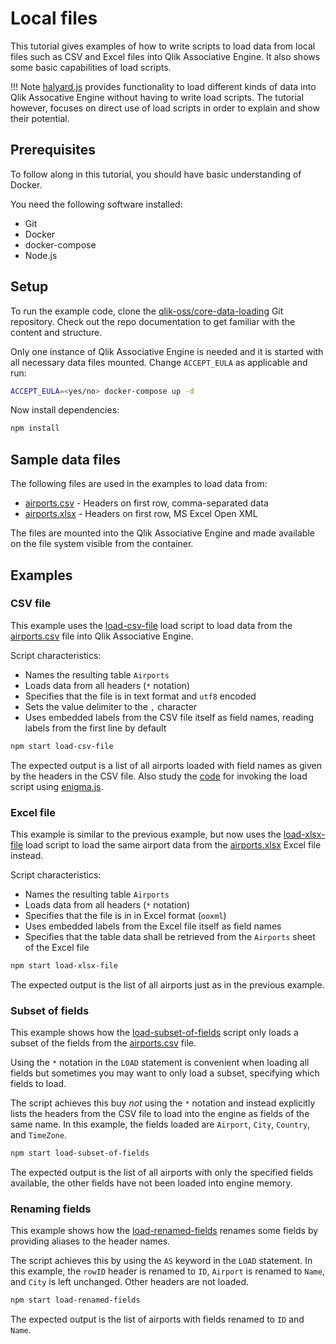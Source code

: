 # Local files

This tutorial gives examples of how to write scripts to load data from local files such as CSV and Excel files into
Qlik Associative Engine. It also shows some basic capabilities of load scripts.

!!! Note
    [halyard.js](https://github.com/qlik-oss/halyard.js) provides functionality to load different kinds of data
    into Qlik Assocative Engine without having to write load scripts. The tutorial however, focuses on direct use of
    load scripts in order to explain and show their potential.

## Prerequisites

To follow along in this tutorial, you should have basic understanding of Docker.

You need the following software installed:

* Git
* Docker
* docker-compose
* Node.js

## Setup

To run the example code, clone the [qlik-oss/core-data-loading](https://github.com/qlik-oss/core-data-loading) Git
repository. Check out the repo documentation to get familiar with the content and structure.

Only one instance of Qlik Associative Engine is needed and it is started with all necessary data files mounted.
Change `ACCEPT_EULA` as applicable and run:

```sh
ACCEPT_EULA=<yes/no> docker-compose up -d
```

Now install dependencies:

```sh
npm install
```

## Sample data files

The following files are used in the examples to load data from:

* [airports.csv](https://github.com/qlik-oss/core-data-loading/blob/master/data/airports.csv) -
  Headers on first row, comma-separated data
* [airports.xlsx](https://github.com/qlik-oss/core-data-loading/blob/master/data/airports.xlsx) -
  Headers on first row, MS Excel Open XML

The files are mounted into the Qlik Associative Engine and made available on the file system visible from the container.

## Examples

### CSV file

This example uses the [load-csv-file](https://github.com/qlik-oss/core-data-loading/blob/master/scripts/load-csv-file)
load script to load data from the
[airports.csv](https://github.com/qlik-oss/core-data-loading/blob/master/data/airports.csv) file into Qlik Associative
Engine.

Script characteristics:

* Names the resulting table `Airports`
* Loads data from all headers (`*` notation)
* Specifies that the file is in text format and `utf8` encoded
* Sets the value delimiter to the `,` character
* Uses embedded labels from the CSV file itself as field names, reading labels from the first line by default

```sh
npm start load-csv-file
```

The expected output is a list of all airports loaded with field names as given by the headers in the CSV file. Also
study the [code](https://github.com/qlik-oss/core-data-loading/blob/master/index.js) for invoking the load script using
[enigma.js](https://github.com/qlik-oss/enigma.js/).

### Excel file

This example is similar to the previous example, but now uses the
[load-xlsx-file](https://github.com/qlik-oss/core-data-loading/blob/master/scripts/load-xlsx-file) load script to load
the same airport data from the
[airports.xlsx](https://github.com/qlik-oss/core-data-loading/blob/master/data/airports.xlsx) Excel file instead.

Script characteristics:

* Names the resulting table `Airports`
* Loads data from all headers (`*` notation)
* Specifies that the file is in in Excel format (`ooxml`)
* Uses embedded labels from the Excel file itself as field names
* Specifies that the table data shall be retrieved from the `Airports` sheet of the Excel file

```sh
npm start load-xlsx-file
```

The expected output is the list of all airports just as in the previous example.

### Subset of fields

This example shows how the
[load-subset-of-fields](https://github.com/qlik-oss/core-data-loading/blob/master/scripts/load-subset-of-fields) script
only loads a subset of the fields from the
[airports.csv](https://github.com/qlik-oss/core-data-loading/blob/master/data/airports.csv) file.

Using the `*` notation in the `LOAD` statement is convenient when loading all fields but sometimes you may want to only
load a subset, specifying which fields to load.

The script achieves this buy _not_ using the `*` notation and instead explicitly lists the headers from the CSV file to
load into the engine as fields of the same name. In this example, the fields loaded are `Airport`, `City`, `Country`,
and `TimeZone`.

```sh
npm start load-subset-of-fields
```

The expected output is the list of all airports with only the specified fields available, the other fields have not been
loaded into engine memory.

### Renaming fields

This example shows how the
[load-renamed-fields](https://github.com/qlik-oss/core-data-loading/blob/master/scripts/load-renamed-fields) renames
some fields by providing aliases to the header names.

The script achieves this by using the `AS` keyword in the `LOAD` statement. In this example, the `rowID` header is
renamed to `ID`, `Airport` is renamed to `Name`, and `City` is left unchanged. Other headers are not loaded.

```sh
npm start load-renamed-fields
```

The expected output is the list of airports with fields renamed to `ID` and `Name`.
